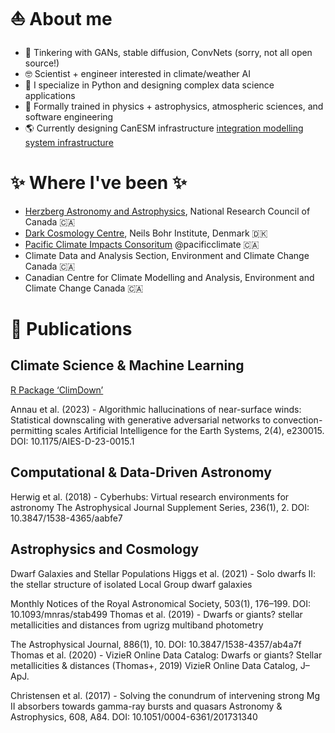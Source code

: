 # ⛵️ About me 
* 🤖 Tinkering with GANs, stable diffusion, ConvNets (sorry, not all open source!)
* 🤓 Scientist + engineer interested in climate/weather AI
* 🐍 I specialize in Python and designing complex data science applications
* 🔭 Formally trained in physics + astrophysics, atmospheric sciences, and software engineering
* 🌎 Currently designing CanESM infrastructure [integration modelling system infrastructure](https://gitlab.com/cccma/imsi)

# ✨ Where I've been ✨
* [Herzberg Astronomy and Astrophysics](https://nrc.canada.ca/en/research-development/research-collaboration/research-centres/herzberg-astronomy-astrophysics-research-centre), National Research Council of Canada 🇨🇦
* [Dark Cosmology Centre](https://cms.ku.dk/nat-sites/nbi-sites/dark/), Neils Bohr Institute, Denmark 🇩🇰
* [Pacific Climate Impacts Consoritum](https://pacificclimate.org/) @pacificclimate 🇨🇦
* Climate Data and Analysis Section, Environment and Climate Change Canada 🇨🇦
* Canadian Centre for Climate Modelling and Analysis, Environment and Climate Change Canada 🇨🇦

# 📖 Publications 

## Climate Science & Machine Learning
[R Package ‘ClimDown’](https://rdrr.io/cran/ClimDown/)

Annau et al. (2023) - Algorithmic hallucinations of near-surface winds: Statistical downscaling with generative adversarial networks to convection-permitting scales
Artificial Intelligence for the Earth Systems, 2(4), e230015.
DOI: 10.1175/AIES-D-23-0015.1

## Computational & Data-Driven Astronomy
Herwig et al. (2018) - Cyberhubs: Virtual research environments for astronomy
The Astrophysical Journal Supplement Series, 236(1), 2.
DOI: 10.3847/1538-4365/aabfe7

## Astrophysics and Cosmology
Dwarf Galaxies and Stellar Populations
Higgs et al. (2021) - Solo dwarfs II: the stellar structure of isolated Local Group dwarf galaxies

Monthly Notices of the Royal Astronomical Society, 503(1), 176–199.
DOI: 10.1093/mnras/stab499
Thomas et al. (2019) - Dwarfs or giants? stellar metallicities and distances from ugrizg multiband photometry

The Astrophysical Journal, 886(1), 10.
DOI: 10.3847/1538-4357/ab4a7f
Thomas et al. (2020) - VizieR Online Data Catalog: Dwarfs or giants? Stellar metallicities & distances (Thomas+, 2019)
VizieR Online Data Catalog, J–ApJ.

Christensen et al. (2017) - Solving the conundrum of intervening strong Mg II absorbers towards gamma-ray bursts and quasars
Astronomy & Astrophysics, 608, A84.
DOI: 10.1051/0004-6361/201731340

<!---
nannau/nannau is a ✨ special ✨ repository because its `README.md` (this file) appears on your GitHub profile.
You can click the Preview link to take a look at your changes.
--->

